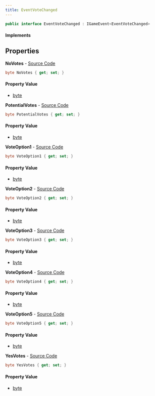 ```yaml
---
title: EventVoteChanged
---
```


```csharp
public interface EventVoteChanged : IGameEvent<EventVoteChanged>
```

#### Implements

## Properties

**NoVotes** - [Source Code](https://github.com/swiftly-solution/swiftlys2/blob/main/managed/src/SwiftlyS2.Generated/GameEvents/Interfaces/EventVoteChanged.cs#L26)

```csharp
byte NoVotes { get; set; }
```

#### Property Value

- [byte](https://learn.microsoft.com/dotnet/api/system.byte)

**PotentialVotes** - [Source Code](https://github.com/swiftly-solution/swiftlys2/blob/main/managed/src/SwiftlyS2.Generated/GameEvents/Interfaces/EventVoteChanged.cs#L31)

```csharp
byte PotentialVotes { get; set; }
```

#### Property Value

- [byte](https://learn.microsoft.com/dotnet/api/system.byte)

**VoteOption1** - [Source Code](https://github.com/swiftly-solution/swiftlys2/blob/main/managed/src/SwiftlyS2.Generated/GameEvents/Interfaces/EventVoteChanged.cs#L36)

```csharp
byte VoteOption1 { get; set; }
```

#### Property Value

- [byte](https://learn.microsoft.com/dotnet/api/system.byte)

**VoteOption2** - [Source Code](https://github.com/swiftly-solution/swiftlys2/blob/main/managed/src/SwiftlyS2.Generated/GameEvents/Interfaces/EventVoteChanged.cs#L41)

```csharp
byte VoteOption2 { get; set; }
```

#### Property Value

- [byte](https://learn.microsoft.com/dotnet/api/system.byte)

**VoteOption3** - [Source Code](https://github.com/swiftly-solution/swiftlys2/blob/main/managed/src/SwiftlyS2.Generated/GameEvents/Interfaces/EventVoteChanged.cs#L46)

```csharp
byte VoteOption3 { get; set; }
```

#### Property Value

- [byte](https://learn.microsoft.com/dotnet/api/system.byte)

**VoteOption4** - [Source Code](https://github.com/swiftly-solution/swiftlys2/blob/main/managed/src/SwiftlyS2.Generated/GameEvents/Interfaces/EventVoteChanged.cs#L51)

```csharp
byte VoteOption4 { get; set; }
```

#### Property Value

- [byte](https://learn.microsoft.com/dotnet/api/system.byte)

**VoteOption5** - [Source Code](https://github.com/swiftly-solution/swiftlys2/blob/main/managed/src/SwiftlyS2.Generated/GameEvents/Interfaces/EventVoteChanged.cs#L56)

```csharp
byte VoteOption5 { get; set; }
```

#### Property Value

- [byte](https://learn.microsoft.com/dotnet/api/system.byte)

**YesVotes** - [Source Code](https://github.com/swiftly-solution/swiftlys2/blob/main/managed/src/SwiftlyS2.Generated/GameEvents/Interfaces/EventVoteChanged.cs#L21)

```csharp
byte YesVotes { get; set; }
```

#### Property Value

- [byte](https://learn.microsoft.com/dotnet/api/system.byte)

